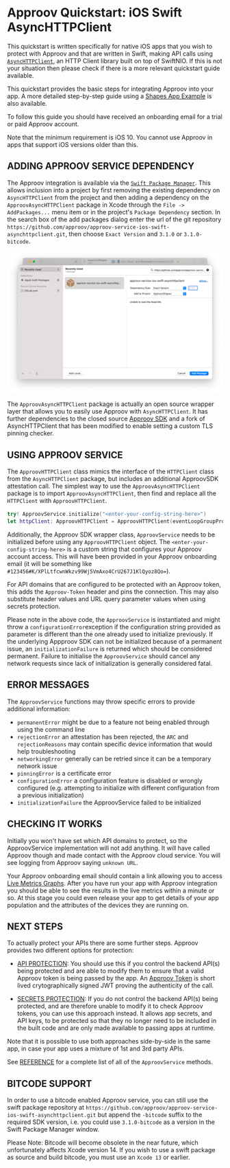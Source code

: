 # Approov Quickstart: iOS Swift AsyncHTTPClient

This quickstart is written specifically for native iOS apps that you wish to protect with Approov and that are written in Swift, making API calls using [`AsyncHTTPClient`](https://github.com/swift-server/async-http-client), an HTTP Client library built on top of SwiftNIO. If this is not your situation then please check if there is a more relevant quickstart guide available.

This quickstart provides the basic steps for integrating Approov into your app. A more detailed step-by-step guide using a [Shapes App Example](https://github.com/approov/quickstart-ios-swift-asynchttpclient/blob/master/SHAPES-EXAMPLE.md) is also available.

To follow this guide you should have received an onboarding email for a trial or paid Approov account.

Note that the minimum requirement is iOS 10. You cannot use Approov in apps that support iOS versions older than this.

## ADDING APPROOV SERVICE DEPENDENCY
The Approov integration is available via the [`Swift Package Manager`](https://developer.apple.com/documentation/swift_packages/adding_package_dependencies_to_your_app). This allows inclusion into a project by first removing the existing dependency on `AsyncHTTPClient` from the project and then adding a dependency on the `ApproovAsyncHTTPClient` package in Xcode through the `File -> AddPackages...` menu item or in the project's `Package Dependency` section. In the search box of the add packages dialog enter the url of the git repository `https://github.com/approov/approov-service-ios-swift-asynchttpclient.git`, then choose `Exact Version` and `3.1.0` or `3.1.0-bitcode`.

![Add Package Dependency](readme-images/add-package-repository.png)

The `ApproovAsyncHTTPClient` package is actually an open source wrapper layer that allows you to easily use Approov with `AsyncHTTPClient`. It has further dependencies to the closed source [Approov SDK](https://github.com/approov/approov-ios-sdk) and a fork of AsyncHTTPClient that has been modified to enable setting a custom TLS pinning checker.

## USING APPROOV SERVICE
The `ApproovHTTPClient` class mimics the interface of the `HTTPClient` class from the `AsyncHTTPClient` package, but includes an additional ApproovSDK attestation call. The simplest way to use the `ApproovAsyncHTTPClient` package is to import  `ApproovAsyncHTTPClient`, then find and replace all the `HTTPClient` with `ApproovHTTPClient`.

```swift
try! ApproovService.initialize("<enter-your-config-string-here>")
let httpClient: ApproovHTTPClient = ApproovHTTPClient(eventLoopGroupProvider: .createNew)
```

Additionally, the Approov SDK wrapper class, `ApproovService` needs to be initialized before using any `ApproovHTTPClient` object. The `<enter-your-config-string-here>` is a custom string that configures your Approov account access. This will have been provided in your Approov onboarding email (it will be something like `#123456#K/XPlLtfcwnWkzv99Wj5VmAxo4CrU267J1KlQyoz8Qo=`).

For API domains that are configured to be protected with an Approov token, this adds the `Approov-Token` header and pins the connection. This may also substitute header values and URL query parameter values when using secrets protection.

Please note in the above code, the `ApproovService` is instantiated and might throw a `configurationError`exception if the configuration string provided as parameter is different than the one already used to initialize previously. If the underlying Appproov SDK can not be initialized because of a permanent issue, an `initializationFailure` is returned which should be considered permanent. Failure to initialise the `ApproovService` should cancel any network requests since lack of initialization is generally considered fatal.

## ERROR MESSAGES
The `ApproovService` functions may throw specific errors to provide additional information:

* `permanentError` might be due to a feature not being enabled through using the command line
* `rejectionError` an attestation has been rejected, the `ARC` and `rejectionReasons` may contain specific device information that would help troubleshooting
* `networkingError` generally can be retried since it can be a temporary network issue
* `pinningError` is a certificate error
* `configurationError` a configuration feature is disabled or wrongly configured (e.g. attempting to initialize with different configuration from a previous initialization)
* `initializationFailure` the ApproovService failed to be initialized

## CHECKING IT WORKS
Initially you won't have set which API domains to protect, so the ApproovService implementation will not add anything. It will have called Approov though and made contact with the Approov cloud service. You will see logging from Approov saying `unknown URL`.

Your Approov onboarding email should contain a link allowing you to access [Live Metrics Graphs](https://approov.io/docs/latest/approov-usage-documentation/#metrics-graphs). After you have run your app with Approov integration you should be able to see the results in the live metrics within a minute or so. At this stage you could even release your app to get details of your app population and the attributes of the devices they are running on.

## NEXT STEPS
To actually protect your APIs there are some further steps. Approov provides two different options for protection:

* [API PROTECTION](https://github.com/approov/quickstart-ios-swift-asynchttpclient/blob/master/API-PROTECTION.md): You should use this if you control the backend API(s) being protected and are able to modify them to ensure that a valid Approov token is being passed by the app. An [Approov Token](https://approov.io/docs/latest/approov-usage-documentation/#approov-tokens) is short lived crytographically signed JWT proving the authenticity of the call.

* [SECRETS PROTECTION](https://github.com/approov/quickstart-ios-swift-asynchttpclient/blob/master/SECRETS-PROTECTION.md): If you do not control the backend API(s) being protected, and are therefore unable to modify it to check Approov tokens, you can use this approach instead. It allows app secrets, and API keys, to be protected so that they no longer need to be included in the built code and are only made available to passing apps at runtime.

Note that it is possible to use both approaches side-by-side in the same app, in case your app uses a mixture of 1st and 3rd party APIs.

See [REFERENCE](https://github.com/approov/quickstart-ios-swift-asynchttpclient/blob/master/REFERENCE.md) for a complete list of all of the `ApproovService` methods.

## BITCODE SUPPORT
In order to use a bitcode enabled Approov service, you can still use the swift package repository at `https://github.com/approov/approov-service-ios-swift-asynchttpclient.git` but append the `-bitcode` suffix to the required SDK version, i.e. you could use `3.1.0-bitcode` as a version in the Swift Package Manager window.

Please Note: Bitcode will become obsolete in the near future, which unfortunately affects Xcode version 14. If you wish to use a swift package as source and build bitcode, you must use an `Xcode 13` or earlier. 
